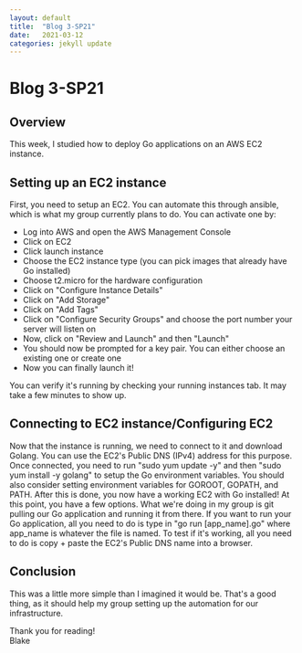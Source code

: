 ```yaml
---
layout: default
title:  "Blog 3-SP21"
date:   2021-03-12
categories: jekyll update
---
```



<h1>Blog 3-SP21</h1>

<h2>Overview</h2>
This week, I studied how to deploy Go applications on an AWS EC2 instance.

<h2>Setting up an EC2 instance</h2>
First, you need to setup an EC2. You can automate this through ansible, which is what my group currently plans to do. You can activate one by:
<ul>
  <li>Log into AWS and open the AWS Management Console</li>
  <li>Click on EC2</li>
  <li>Click launch instance</li>
  <li>Choose the EC2 instance type (you can pick images that already have Go installed)</li>
  <li>Choose t2.micro for the hardware configuration</li>
  <li>Click on "Configure Instance Details"</li>
  <li>Click on "Add Storage"</li>
  <li>Click on "Add Tags"</li>
  <li>Click on "Configure Security Groups" and choose the port number your server will listen on</li>
  <li>Now, click on "Review and Launch" and then "Launch"</li>
  <li>You should now be prompted for a key pair. You can either choose an existing one or create one</li>
  <li>Now you can finally launch it!</li>
</ul>
You can verify it's running by checking your running instances tab. It may take a few minutes to show up.

<h2>Connecting to EC2 instance/Configuring EC2</h2>
Now that the instance is running, we need to connect to it and download Golang. You can use the EC2's Public DNS (IPv4) address for this purpose. Once connected, you need to run "sudo yum update -y" and then "sudo yum install -y golang" to setup the Go environment variables. You should also consider setting environment variables for GOROOT, GOPATH, and PATH. After this is done, you now have a working EC2 with Go installed! At this point, you have a few options. What we're doing in my group is git pulling our Go application and running it from there. If you want to run your Go application, all you need to do is type in "go run [app_name].go" where app_name is whatever the file is named. To test if it's working, all you need to do is copy + paste the EC2's Public DNS name into a browser.  

<h2>Conclusion</h2>
This was a little more simple than I imagined it would be. That's a good thing, as it should help my group setting up the automation for our infrastructure. 

Thank you for reading!<br/>
Blake
